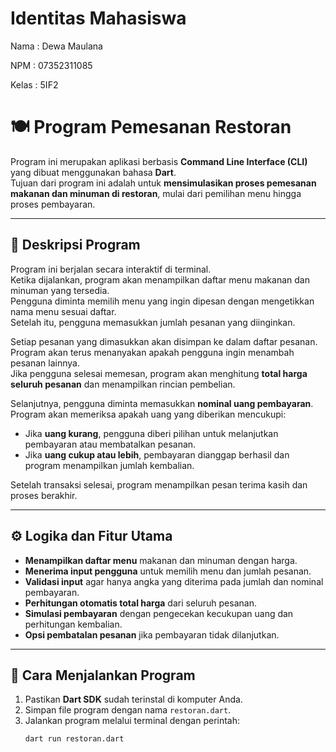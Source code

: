 # Identitas Mahasiswa

Nama : Dewa Maulana

NPM : 07352311085

Kelas : 5IF2

# 🍽️ Program Pemesanan Restoran

Program ini merupakan aplikasi berbasis **Command Line Interface (CLI)** yang dibuat menggunakan bahasa **Dart**.  
Tujuan dari program ini adalah untuk **mensimulasikan proses pemesanan makanan dan minuman di restoran**, mulai dari pemilihan menu hingga proses pembayaran.

---

## 🧩 Deskripsi Program

Program ini berjalan secara interaktif di terminal.  
Ketika dijalankan, program akan menampilkan daftar menu makanan dan minuman yang tersedia.  
Pengguna diminta memilih menu yang ingin dipesan dengan mengetikkan nama menu sesuai daftar.  
Setelah itu, pengguna memasukkan jumlah pesanan yang diinginkan.

Setiap pesanan yang dimasukkan akan disimpan ke dalam daftar pesanan.  
Program akan terus menanyakan apakah pengguna ingin menambah pesanan lainnya.  
Jika pengguna selesai memesan, program akan menghitung **total harga seluruh pesanan** dan menampilkan rincian pembelian.

Selanjutnya, pengguna diminta memasukkan **nominal uang pembayaran**.  
Program akan memeriksa apakah uang yang diberikan mencukupi:

- Jika **uang kurang**, pengguna diberi pilihan untuk melanjutkan pembayaran atau membatalkan pesanan.
- Jika **uang cukup atau lebih**, pembayaran dianggap berhasil dan program menampilkan jumlah kembalian.

Setelah transaksi selesai, program menampilkan pesan terima kasih dan proses berakhir.

---

## ⚙️ Logika dan Fitur Utama

- **Menampilkan daftar menu** makanan dan minuman dengan harga.
- **Menerima input pengguna** untuk memilih menu dan jumlah pesanan.
- **Validasi input** agar hanya angka yang diterima pada jumlah dan nominal pembayaran.
- **Perhitungan otomatis total harga** dari seluruh pesanan.
- **Simulasi pembayaran** dengan pengecekan kecukupan uang dan perhitungan kembalian.
- **Opsi pembatalan pesanan** jika pembayaran tidak dilanjutkan.

---

## 🚀 Cara Menjalankan Program

1. Pastikan **Dart SDK** sudah terinstal di komputer Anda.
2. Simpan file program dengan nama `restoran.dart`.
3. Jalankan program melalui terminal dengan perintah:
   ```bash
   dart run restoran.dart
   ```
